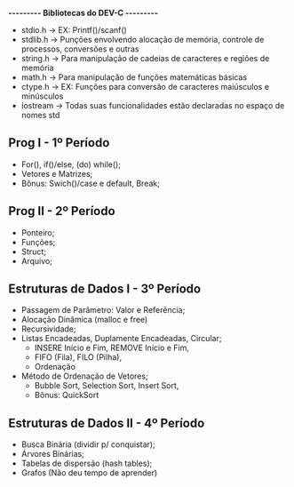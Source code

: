 **--------- Bibliotecas do DEV-C ---------** 
- stdio.h -> EX: Printf()/scanf()
- stdlib.h -> Punções envolvendo alocação de memória, controle de processos, conversões e outras
- string.h -> Para manipulação de cadeias de caracteres e regiões de memória
- math.h -> Para manipulação de funções matemáticas básicas
- ctype.h -> EX: Funções para conversão de caracteres maiúsculos e minúsculos
- iostream -> Todas suas funcionalidades estão declaradas no espaço de nomes std

## Prog I - 1º Período
- For(), if()/else, (do) while();
- Vetores e Matrizes;
- Bônus: Swich()/case e default, Break;

## Prog II - 2º Período
- Ponteiro;
- Funções; 
- Struct; 
- Arquivo;

## Estruturas de Dados I - 3º Período
- Passagem de Parâmetro: Valor e Referência;
- Alocação Dinâmica (malloc e free)
- Recursividade;
- Listas Encadeadas, Duplamente Encadeadas, Circular;
    - INSERE Início e Fim, REMOVE Início e Fim,
    - FIFO (Fila), FILO (Pilha),
    - Ordenação
- Método de Ordenação de Vetores;
    - Bubble Sort, Selection Sort, Insert Sort,
    - Bônus: QuickSort

## Estruturas de Dados II - 4º Período
- Busca Binária (dividir p/ conquistar);
- Árvores Binárias;
- Tabelas de dispersão (hash tables);
- Grafos (Não deu tempo de aprender)